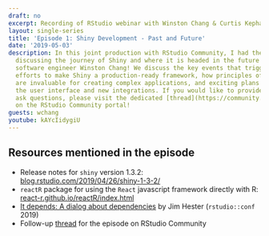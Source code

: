 ```yaml
---
draft: no
excerpt: Recording of RStudio webinar with Winston Chang & Curtis Kephart
layout: single-series
title: 'Episode 1: Shiny Development - Past and Future'
date: '2019-05-03'
description: In this joint production with RStudio Community, I had the pleasure of
  discussing the journey of Shiny and where it is headed in the future with RStudio
  software engineer Winston Chang! We discuss the key events that triggered their
  efforts to make Shiny a production-ready framework, how principles of software design
  are invaluable for creating complex applications, and exciting plans for revamping
  the user interface and new integrations. If you would like to provide feedback or
  ask questions, please visit the dedicated [thread](https://community.rstudio.com/t/shiny-developer-series-episode-1-follow-up-thread/29491)
  on the RStudio Community portal!
guests: wchang
youtube: kAYcIidygiU
---
```


## Resources mentioned in the episode

* Release notes for `shiny` version 1.3.2: [blog.rstudio.com/2019/04/26/shiny-1-3-2/](https://blog.rstudio.com/2019/04/26/shiny-1-3-2/)
* `reactR` package for using the `React` javascript framework directly with R: [react-r.github.io/reactR/index.html](https://react-r.github.io/reactR/index.html)
* [It depends: A dialog about dependencies](https://resources.rstudio.com/rstudio-conf-2019/it-depends-a-dialog-about-dependencies) by Jim Hester (`rstudio::conf` 2019)
* Follow-up [thread](https://community.rstudio.com/t/shiny-developer-series-episode-1-follow-up-thread/29491) for the episode on RStudio Community


